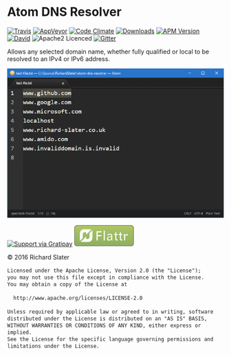 # Atom DNS Resolver

[![Travis](https://img.shields.io/travis/RichardSlater/atom-dns-resolver.svg?style=flat-square&label=linux%20and%20osx%20build)](https://travis-ci.org/RichardSlater/atom-dns-resolver) [![AppVeyor](https://img.shields.io/appveyor/ci/richard-slater/atom-dns-resolver.svg?style=flat-square&label=windows%20build)](https://ci.appveyor.com/project/richard-slater/atom-dns-resolver) [![Code Climate](https://img.shields.io/codeclimate/github/RichardSlater/atom-dns-resolver.svg?style=flat-square)](https://codeclimate.com/github/RichardSlater/atom-dns-resolver) [![Downloads](https://img.shields.io/apm/dm/atom-dns-resolver.svg?style=flat-square)](https://atom.io/packages/atom-dns-resolver) [![APM Version](https://img.shields.io/apm/v/atom-dns-resolver.svg?style=flat-square)](https://atom.io/packages/atom-dns-resolver) [![David](https://img.shields.io/david/RichardSlater/atom-dns-resolver.svg?style=flat-square)](https://david-dm.org/RichardSlater/atom-dns-resolver) ![Apache2 Licenced](https://img.shields.io/apm/l/atom-dns-resolver.svg?style=flat-square) [![Gitter](https://img.shields.io/gitter/room/RichardSlater/atom-dns-resolver.js.svg?style=flat-square)](https://gitter.im/RichardSlater/atom-dns-resolver)

Allows any selected domain name, whether fully qualified or local to be resolved to an IPv4 or IPv6 address.

![DNS Resolver Screenshot](https://raw.githubusercontent.com/RichardSlater/atom-dns-resolver/master/assets/screenshot.gif)

[![Support via Gratipay](https://cdn.rawgit.com/gratipay/gratipay-badge/2.3.0/dist/gratipay.svg)](https://gratipay.com/~RichardSlater/) [![Flattr Atom DNS Resolver Repository](assets/flattr-badge.png)](https://flattr.com/submit/auto?user_id=RichardSlater&url=http://github.com/RichardSlater/atom-dns-resolver&title=Atom%20Editor%20DNS%20Resolver&language=en_GB&tags=github&category=software)

&copy; 2016 Richard Slater

    Licensed under the Apache License, Version 2.0 (the "License");
    you may not use this file except in compliance with the License.
    You may obtain a copy of the License at

      http://www.apache.org/licenses/LICENSE-2.0

    Unless required by applicable law or agreed to in writing, software
    distributed under the License is distributed on an "AS IS" BASIS,
    WITHOUT WARRANTIES OR CONDITIONS OF ANY KIND, either express or implied.
    See the License for the specific language governing permissions and
    limitations under the License.
